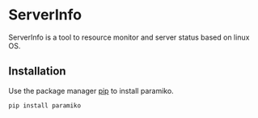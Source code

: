 # ServerInfo

ServerInfo is a tool to resource monitor and server status based on linux OS.

## Installation

Use the package manager [pip](https://pip.pypa.io/en/stable/) to install paramiko.

```bash
pip install paramiko
```
